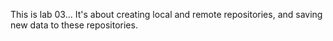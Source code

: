 This is lab 03...
It's about creating local and remote repositories, and saving new data to these repositories.
